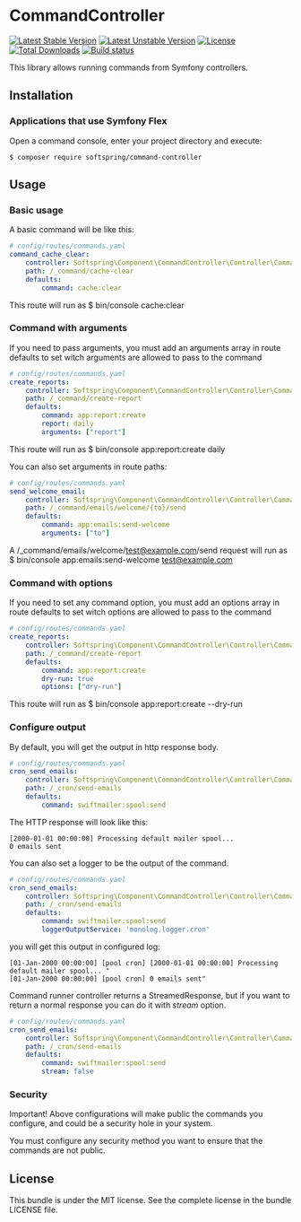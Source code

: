 # CommandController

[![Latest Stable Version](https://poser.pugx.org/softspring/command-controller/v/stable.svg)](https://packagist.org/packages/softspring/command-controller)
[![Latest Unstable Version](https://poser.pugx.org/softspring/command-controller/v/unstable.svg)](https://packagist.org/packages/softspring/command-controller)
[![License](https://poser.pugx.org/softspring/command-controller/license.svg)](https://packagist.org/packages/softspring/command-controller)
[![Total Downloads](https://poser.pugx.org/softspring/command-controller/downloads)](https://packagist.org/packages/softspring/command-controller)
[![Build status](https://github.com/softspring/command-controller/actions/workflows/php.yml/badge.svg?branch=5.0)](https://github.com/softspring/command-controller/actions/workflows/php.yml)

This library allows running commands from Symfony controllers.

## Installation

### Applications that use Symfony Flex

Open a command console, enter your project directory and execute:

```console
$ composer require softspring/command-controller
```

## Usage

### Basic usage

A basic command will be like this:

```yaml
# config/routes/commands.yaml
command_cache_clear:
    controller: Softspring\Component\CommandController\Controller\CommandController::run
    path: /_command/cache-clear
    defaults:
        command: cache:clear
```

This route will run as $ bin/console cache:clear

### Command with arguments

If you need to pass arguments, you must add an arguments array in route defaults to 
 set witch arguments are allowed to pass to the command

```yaml
# config/routes/commands.yaml
create_reports:
    controller: Softspring\Component\CommandController\Controller\CommandController::run
    path: /_command/create-report
    defaults:
        command: app:report:create
        report: daily
        arguments: ["report"]
```

This route will run as $ bin/console app:report:create daily

You can also set arguments in route paths:

```yaml
# config/routes/commands.yaml
send_welcome_email:
    controller: Softspring\Component\CommandController\Controller\CommandController::run
    path: /_command/emails/welcome/{to}/send
    defaults:
        command: app:emails:send-welcome
        arguments: ["to"]
```

A /_command/emails/welcome/test@example.com/send request will run as $ bin/console app:emails:send-welcome test@example.com

### Command with options

If you need to set any command option, you must add an options array in route defaults to
set witch options are allowed to pass to the command

```yaml
# config/routes/commands.yaml
create_reports:
    controller: Softspring\Component\CommandController\Controller\CommandController::run
    path: /_command/create-report
    defaults:
        command: app:report:create
        dry-run: true
        options: ["dry-run"]
```

This route will run as $ bin/console app:report:create --dry-run

### Configure output

By default, you will get the output in http response body.

```yaml
# config/routes/commands.yaml
cron_send_emails:
    controller: Softspring\Component\CommandController\Controller\CommandController::run
    path: /_cron/send-emails
    defaults:
        command: swiftmailer:spool:send
```

The HTTP response will look like this:

```
[2000-01-01 00:00:00] Processing default mailer spool...
0 emails sent
```

You can also set a logger to be the output of the command.

```yaml
# config/routes/commands.yaml
cron_send_emails:
    controller: Softspring\Component\CommandController\Controller\CommandController::run
    path: /_cron/send-emails
    defaults:
        command: swiftmailer:spool:send
        loggerOutputService: 'monolog.logger.cron'
```

you will get this output in configured log:

```
[01-Jan-2000 00:00:00] [pool cron] [2000-01-01 00:00:00] Processing default mailer spool... "
[01-Jan-2000 00:00:00] [pool cron] 0 emails sent"
```

Command runner controller returns a StreamedResponse, but if you want to return a normal response you can do it with *stream* option.

```yaml
# config/routes/commands.yaml
cron_send_emails:
    controller: Softspring\Component\CommandController\Controller\CommandController::run
    path: /_cron/send-emails
    defaults:
        command: swiftmailer:spool:send
        stream: false
```

### Security

Important! Above configurations will make public the commands you configure, and could be a security hole in your system.

You must configure any security method you want to ensure that the commands are not public. 

## License

This bundle is under the MIT license. See the complete license in the bundle LICENSE file.